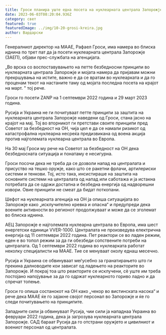 ```yaml
---
title: Гроси планира уште една посета на нуклеарната централа Запорожје
date: 2023-06-03T08:20:04.936Z
category: свет
featured: true
featuredImage: ../img/10-20-grosi-kreira.jpg
author: Вардарски
---
```

Генералниот директор на МААЕ, Рафаел Гроси, има намера во блиска иднина по трет пат да ја посети нуклеарната централа Запорожје (ЗАЕП), објави прес-службата на агенцијата.

„Во врска со воспоставувањето на петте безбедносни принципи во нуклеарната централа Запорожје и мојата намера да пријавам можни прекршувања на истите, важно е да се вратам во нуклеарката и да го проценам текот на настаните таму од мојата последна посета на крајот на март. " тој рече.

Гроси го посети ZANP на 1 септември 2022 година и 29 март 2023 година.

Русија и Украина не ги почитуваат петте принципи за заштита на нуклеарната централа Запорожје наведени од Гроси, стана јасно на крајот на мај. Тој во вторникот ги претстави своите принципи пред Советот за безбедност на ОН, чија цел е да се намали ризикот од катастрофална нуклеарна несреќа предизвикана од воена акција против најголемата нуклеарна централа во Европа.

На 30 мај Гроси му рече на Советот за безбедност на ОН дека безбедносната ситуација и понатаму е несигурна.

Гроси посочи дека не треба да се дозволи напад на централата и присуство на тешко оружје, како што се ракетни фрлачи, артилериски системи и тенкови. Тој, исто така, инсистираше на заштита на основните системи на централата од напад или саботажа и ја истакна потребата да се одржи достапна и безбедна енергија од надворешни извори. Овие принципи не смеат да бидат поткопани.

Шефот на нуклеарната агенција на ОН ја опиша ситуацијата во Запорожје како „исклучително кревка и опасна“ и предупреди дека воените активности во регионот продолжуваат и може да се зголемат во блиска иднина.

АЕЦ Запорожје е најголемата нуклеарна централа во Европа, има шест енергетски единици VVER-1000. Централата не произведува електрична енергија од 11 септември 2022 година. Пет реактори се во ладен режим, еден е во топол режим за да ги обезбеди сопствените потреби на централата. Од 1 септември 2022 година во нуклеарката работат неколку специјалисти на МААЕ. Тие се менуваат околу еднаш месечно.

Русија и Украина се обвинуваат меѓусебно за гранатирањето што ги прекина далноводите кои зависат од ладењето на реакторите во Запорожје. И покрај тоа што реакторите се исклучени, сè уште им треба постојано напојување за да го одржат нуклеарното гориво ладно и да спречат топење.

Гроси го опиша состанокот на ОН како „чекор во вистинската насока“ и рече дека МААЕ ќе го зајакне својот персонал во Запорожје и ќе го следи почитувањето на принципите.

Западните сили ја обвинуваат Русија, чии сили ја нападнаа Украина во февруари 2022 година, дека ја загрозува нуклеарната централа Запорожје. САД бараат Русија да го отстрани оружјето и цивилниот и воениот персонал од централата.